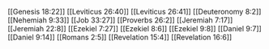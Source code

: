 [[Genesis 18:22]]
[[Leviticus 26:40]]
[[Leviticus 26:41]]
[[Deuteronomy 8:2]]
[[Nehemiah 9:33]]
[[Job 33:27]]
[[Proverbs 26:2]]
[[Jeremiah 7:17]]
[[Jeremiah 22:8]]
[[Ezekiel 7:27]]
[[Ezekiel 8:6]]
[[Ezekiel 9:8]]
[[Daniel 9:7]]
[[Daniel 9:14]]
[[Romans 2:5]]
[[Revelation 15:4]]
[[Revelation 16:6]]
